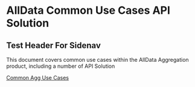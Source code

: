 # AllData Common Use Cases API Solution

## Test Header For Sidenav 
<!-- ^ Delete after test -->
This document covers common use cases within the AllData Aggregation product, including a number of API Solution

[Common Agg Use Cases](https://raw.githubusercontent.com/Fiserv/alldata/develop/docs/documentation/pdfs/Common%20Agg%20Use%20Cases.pdf)
